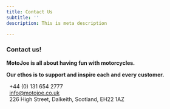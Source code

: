 ```yaml
---
title: Contact Us
subtitle: ''
description: This is meta description

---
```

### Contact us!

**MotoJoe is all about having fun with motorcycles.**  

**Our ethos is to support and inspire each and every customer.**


<i class="fas fa-phone"></i>&nbsp;&nbsp;+44 (0) 131 654 2777<br/>
<i class="fas fa-envelope"></i>&nbsp;&nbsp;info@motojoe.co.uk<br/>
<i class="fas fa-map-marker-alt"></i>&nbsp;&nbsp;226 High Street, Dalkeith, Scotland, EH22 1AZ<br/>